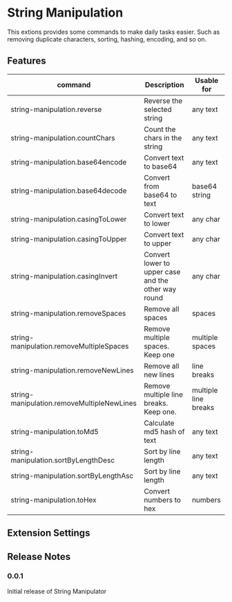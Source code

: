 # String Manipulation

This extions provides some commands to make daily tasks easier. Such as removing duplicate characters, sorting, hashing, encoding, and so on.

## Features

| command | Description | Usable for |
|---------|-------------|------------|
| string-manipulation.reverse       | Reverse the selected string | any text |
| string-manipulation.countChars       | Count the chars in the string | any text |
| string-manipulation.base64encode       | Convert text to base64 | any text |
| string-manipulation.base64decode       | Convert from base64 to text | base64 string |
| string-manipulation.casingToLower       | Convert text to lower | any char |
| string-manipulation.casingToUpper       | Convert text to upper | any char |
| string-manipulation.casingInvert       | Convert lower to upper case and the other way round | any char |
| string-manipulation.removeSpaces       | Remove all spaces | spaces |
| string-manipulation.removeMultipleSpaces | Remove multiple spaces. Keep one | multiple spaces |
| string-manipulation.removeNewLines | Remove all new lines | line breaks |
| string-manipulation.removeMultipleNewLines | Remove multiple line breaks. Keep one. | multiple line breaks |
| string-manipulation.toMd5 | Calculate md5 hash of text | any text |
| string-manipulation.sortByLengthDesc | Sort by line length | any text |
| string-manipulation.sortByLengthAsc | Sort by line length | any text |
| string-manipulation.toHex | Convert numbers to hex | numbers |

## Extension Settings

## Release Notes

### 0.0.1

Initial release of String Manipulator